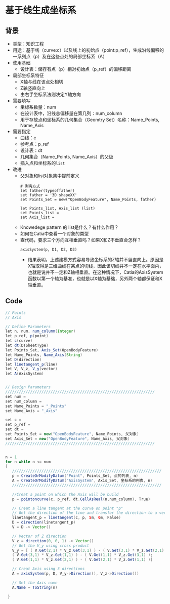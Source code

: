 
# 基于线生成坐标系
## 背景
- 类型：知识工程
- 用途：基于线（curve:c）以及线上的初始点（point:p_ref），生成沿线偏移的一系列点（p）及在这些点处的局部坐标系（A）
- 使用基础
  - 设计表：储存有点（p）相对初始点（p_ref）的偏移距离
- 局部坐标系特征
  - X轴与线在该点处相切
  - Z轴竖直向上
  - 由右手坐标系法则决定Y轴方向
- 需要填写
  - 坐标系数量：num
  - 在设计表中，沿线总偏移量在第几列：num_column
  - 用于存放点和坐标系的几何集合（Geomtry Set）名称：Name_Points, Name_Axis
- 需要指定
  - 曲线：c
  - 参考点：p_ref
  - 设计表：dt
  - 几何集合（Name_Points, Name_Axis）的父级
  - 插入点和坐标系的`list`
- 改进
  - 父对象和list对象集中提前定义
      ```
      # 剥离方式
      let father(typeoffather)
      set father = '3D shapeXX'
      set Points_Set = new("OpenBodyFeature", Name_Points, father)

      let Points_list, Axis_list (list)
      set Points_list =
      set Axis_list =
      ```
  - Knowedege pattern 的 list是什么？有什么作用？
  - 如何在Catia中查看一个对象的类型
  - 查代码，要求三个方向互相垂直吗？如果X和Z不垂直会怎样？
    ```
    axisSystem(p, D1, D2, D3)
    ```
    - 结果表明，上述建模方式容易导致坐标系的Z轴并不竖直向上。原因是X轴取得是三维曲线在某点的切线，因此该切线并不一定在水平面内，也就是说并不一定和Z轴相垂直。在这种情况下，Catia的AxisSystem函数以第一个轴为基准，也就是以X轴为基础，另外两个轴都保证和X轴垂直。


## Code

```java
// Points
// Axis

// Define Parameters
let n, num, num_column(Integer)
let p_ref, p(point)
let c(curve)
let dt(DTSheetType)
let Points_Set, Axis_Set(OpenBodyFeature)
let Name_Points, Name_Axis(String)
let D(direction)
let linetangent_p(line)
let V, V_z, V_y(vector)
let A(AxisSystem)


// Design Parameters
//////////////////////////////////////////////////////////////////
set num =
set num_column =
set Name_Points = "_Points"
set Name_Axis = "_Axis"

set c =
set p_ref =
set dt =
set Points_Set = new("OpenBodyFeature", Name_Points, 父对象)
set Axis_Set = new("OpenBodyFeature", Name_Axis, 父对象)
//////////////////////////////////////////////////////////////////


n = 1
for n while n <= num
{
   //////////////////////////////////////////////////////////////////
   p = CreateOrModifyDatum("Point", Points_Set, 点的列表, n)
   A = CreateOrModifyDatum("AxisSystem", Axis_Set, 坐标系的列表, n)
   //////////////////////////////////////////////////////////////////

   //Creat a point on which the Axis will be build
   p = pointoncurve(c, p_ref, dt.CellAsReal(n,num_column), True)

   // Creat a line tangent at the curve on point "p"
   // Get the direction of the line and transfor the direction to a vector
   linetangent_p = linetangent(c, p, 5m, 0m, False)
   D = direction(linetangent_p)
   V = D -> Vector()

   // Vector of Z direction
   V_z = direction(0, 0, 1) -> Vector()
   // Get the V_y using cross product
   V_y = [ ( V.Get(2,1) * V_z.Get(3,1) ) - ( V.Get(3,1) * V_z.Get(2,1) );
   ( V.Get(3,1) * V_z.Get(1,1) ) - ( V.Get(1,1) * V_z.Get(3,1) );
   ( V.Get(1,1) * V_z.Get(2,1) ) - ( V.Get(2,1) * V_z.Get(1,1) )]

   // Creat Axis using 3 directions
   A = axisSystem(p, D, V_y->Direction(), V_z->Direction())

   // Set the Axis name
   A.Name = ToString(n)

 }

```
